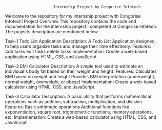                           Internship Project by Congorise Infotech
Welcome to the repository for my internship project with Congorise Infotech!
Project Overview
This repository contains the code and documentation for the internship project I completed at Congorise Infotech. The projects description are mentioned below-

Task-1 Todo List Application
Description: A Todo List Application designed to help users organize tasks and manage their time effectively.
Features:
Add tasks
edit tasks
delete tasks
Implementation: Create a web-based application using HTML, CSS, and JavaScript.

Task-2 BMI Calculator
Description: A simple tool used to estimate an individual's body fat based on their weight and height.
Features:
Calculates BMI based on weight and height
Provides BMI interpretation (underweight, normal weight, overweight, or obese)
Implementation: Create a web-based calculator using HTML, CSS, and JavaScript.

Task-3 Calculator
Description: A basic utility that performs mathematical operations such as addition, subtraction, multiplication, and division.
Features:
Basic arithmetic operations
Additional functions like exponentiation, square root, trigonometric functions, memory operations, etc.
Implementation: Create a web-based calculator using HTML, CSS, and JavaScript.
